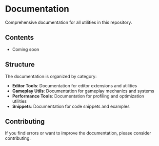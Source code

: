 # Documentation

Comprehensive documentation for all utilities in this repository.

## Contents

- Coming soon

## Structure

The documentation is organized by category:

- **Editor Tools**: Documentation for editor extensions and utilities
- **Gameplay Utils**: Documentation for gameplay mechanics and systems
- **Performance Tools**: Documentation for profiling and optimization utilities
- **Snippets**: Documentation for code snippets and examples

## Contributing

If you find errors or want to improve the documentation, please consider contributing.